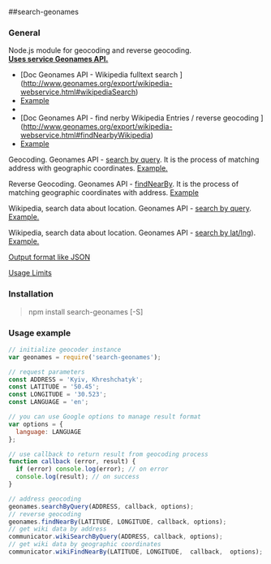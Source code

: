##search-geonames

### General

Node.js module for geocoding and reverse geocoding.  
[**Uses service Geonames API.**](https://developers.google.com/maps/documentation/geocoding)


 * [Doc Geonames API - Wikipedia fulltext search ] (http://www.geonames.org/export/wikipedia-webservice.html#wikipediaSearch)
 * [Example](Example: )
 *
 * [Doc Geonames API - find nerby Wikipedia Entries / reverse geocoding ] (http://www.geonames.org/export/wikipedia-webservice.html#findNearbyWikipedia)
 * [Example](http://api.geonames.org/findNearbyWikipediaJSON?lat=47&lng=9&username=kolegm)




Geocoding. Geonames API - [search by query](http://www.geonames.org/export/geonames-search.html).
It is the process of matching address with geographic coordinates. [Example.](http://api.geonames.org/findNearbyJSON?lat=47.3&lng=9&username=kolegm&style=LONG)

Reverse Geocoding. Geonames API - [findNearBy](http://www.geonames.org/export/web-services.html#findNearby).
It is the process of matching geographic coordinates with address. [Example](http://api.geonames.org/findNearbyJSON?lat=47.3&lng=9&username=kolegm&style=LONG)

Wikipedia, search data about location. Geonames API - [search by query](http://www.geonames.org/export/wikipedia-webservice.html#wikipediaSearch). [Example.](hhttp://api.geonames.org/wikipediaSearchJSON?q=london&username=kolegm&maxRows=10)  

Wikipedia, search data about location. Geonames API - [search by lat/lng](http://www.geonames.org/export/wikipedia-webservice.html#findNearbyWikipedia)).
[Example.](hhttp://api.geonames.org/wikipediaSearchJSON?q=london&username=kolegm&maxRows=10)  

[Output format like JSON](https://developers.google.com/maps/documentation/geocoding/#JSON)

[Usage Limits](https://developers.google.com/maps/documentation/geocoding/#Limits)

### Installation
>npm install search-geonames [-S]

### Usage example
```javascript
// initialize geocoder instance
var geonames = require('search-geonames');

// request parameters
const ADDRESS = 'Kyiv, Khreshchatyk';
const LATITUDE = '50.45';
const LONGITUDE = '30.523';
const LANGUAGE = 'en';

// you can use Google options to manage result format
var options = {
  language: LANGUAGE
};

// use callback to return result from geocoding process
function callback (error, result) {
  if (error) console.log(error); // on error
  console.log(result); // on success
}

// address geocoding
geonames.searchByQuery(ADDRESS, callback, options);
// reverse geocoding
geonames.findNearBy(LATITUDE, LONGITUDE, callback, options);
// get wiki data by address
communicator.wikiSearchByQuery(ADDRESS, callback, options);
// get wiki data by geographic coordinates
communicator.wikiFindNearBy(LATITUDE, LONGITUDE,  callback,  options);

```
